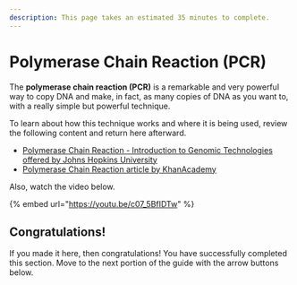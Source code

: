 ```yaml
---
description: This page takes an estimated 35 minutes to complete.
---
```


# Polymerase Chain Reaction (PCR)

The **polymerase chain reaction (PCR)** is a remarkable and very powerful way to copy DNA and make, in fact, as many copies of DNA as you want to, with a really simple but powerful technique.

To learn about how this technique works and where it is being used, review the following content and return here afterward.

* [Polymerase Chain Reaction - Introduction to Genomic Technologies offered by Johns Hopkins University](https://www.coursera.org/lecture/introduction-genomics/polymerase-chain-reaction-c7c2T)
* [Polymerase Chain Reaction article by KhanAcademy](https://www.khanacademy.org/science/ap-biology/gene-expression-and-regulation/biotechnology/a/polymerase-chain-reaction-pcr)

Also, watch the video below.

{% embed url="https://youtu.be/c07_5BfIDTw" %}

## Congratulations!

If you made it here, then congratulations! You have successfully completed this section. Move to the next portion of the guide with the arrow buttons below.

